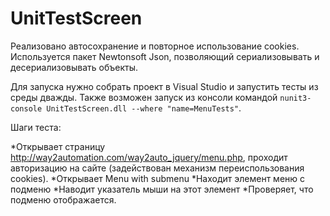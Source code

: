 # UnitTestScreen
Реализовано автосохранение и повторное использование cookies.
Используется пакет Newtonsoft Json, позволяющий сериализовывать и десериализовывать объекты.

Для запуска нужно собрать проект в Visual Studio и запустить тесты из среды дважды.
Также возможен запуск из консоли командой `nunit3-console UnitTestScreen.dll --where "name=MenuTests"`.

Шаги теста:

*Открывает страницу http://way2automation.com/way2auto_jquery/menu.php, проходит авторизацию на сайте (задействован механизм переиспользования cookies).
*Открывает Menu with submenu
*Находит элемент меню с подменю
*Наводит указатель мыши на этот элемент
*Проверяет, что подменю отображается.
